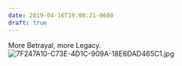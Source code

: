 ```yaml
---
date: 2019-04-16T19:00:21-0600
draft: true
---
```




More Betrayal, more Legacy. ![7F247A10-C73E-4D1C-909A-18E6DAD465C1.jpg](http://ianwhitney.micro.blog/uploads/2019/59eb9979e1.jpg)



